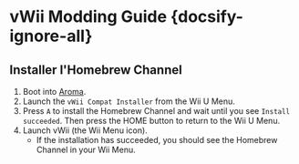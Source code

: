 # vWii Modding Guide {docsify-ignore-all}

## Installer l'Homebrew Channel

1. Boot into [Aroma](browser-exploit).
2. Launch the `vWii Compat Installer` from the Wii U Menu.
3. Press `A` to install the Homebrew Channel and wait until you see `Install succeeded`. Then press the HOME button to return to the Wii U Menu.
4. Launch vWii (the Wii Menu icon).
   - If the installation has succeeded, you should see the Homebrew Channel in your Wii Menu.
